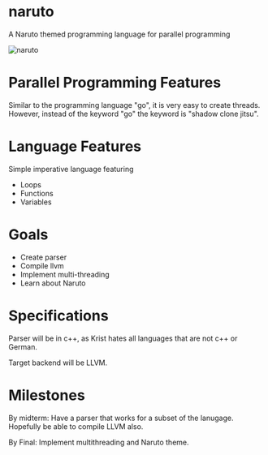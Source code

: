# naruto
A Naruto themed programming language for parallel programming 


![naruto](https://media1.tenor.com/images/0856e9ce5c9514cb5a81e2cf2413ef30/tenor.gif?itemid=8479684)
# Parallel Programming Features

Similar to the programming language "go", it is very easy to create threads. However, instead of the keyword "go" the keyword is "shadow clone jitsu".

# Language Features


Simple imperative language featuring
- Loops
- Functions
- Variables


# Goals

- Create parser
- Compile llvm
- Implement multi-threading
- Learn about Naruto

# Specifications

Parser will be in c++, as Krist hates all languages that are not c++ or German. 

Target backend will be LLVM.

# Milestones

By midterm: Have a parser that works for a subset of the lanugage.  Hopefully be able to compile LLVM also.

By Final: Implement multithreading and Naruto theme.  


